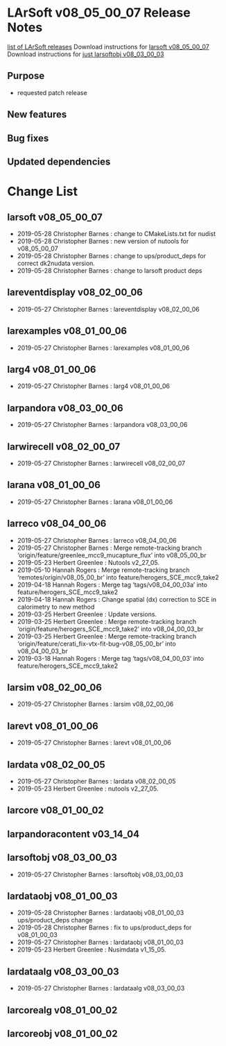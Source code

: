 LArSoft v08_05_00_07 Release Notes
=============================================================================

[list of LArSoft releases](LArSoft_release_list)
Download instructions for [larsoft v08_05_00_07](http://scisoft.fnal.gov/scisoft/bundles/larsoft/v08_05_00_07/larsoft-v08_05_00_07.html)
Download instructions for [just larsoftobj v08_03_00_03](http://scisoft.fnal.gov/scisoft/bundles/larsoftobj/v08_03_00_03/larsoftobj-v08_03_00_03.html)

Purpose
--------------------

-   requested patch release

New features
------------------------------

Bug fixes
------------------------

Updated dependencies
----------------------------------------------

Change List
============================

larsoft v08_05_00_07
-------------------------------------------------

-   2019-05-28 Christopher Barnes : change to CMakeLists.txt for nudist
-   2019-05-28 Christopher Barnes : new version of nutools for v08_05_00_07
-   2019-05-28 Christopher Barnes : change to ups/product_deps for correct dk2nudata version.
-   2019-05-28 Christopher Barnes : change to larsoft product deps

lareventdisplay v08_02_00_06
-----------------------------------------------------------------

-   2019-05-27 Christopher Barnes : lareventdisplay v08_02_00_06

larexamples v08_01_00_06
---------------------------------------------------------

-   2019-05-27 Christopher Barnes : larexamples v08_01_00_06

larg4 v08_01_00_06
---------------------------------------------

-   2019-05-27 Christopher Barnes : larg4 v08_01_00_06

larpandora v08_03_00_06
-------------------------------------------------------

-   2019-05-27 Christopher Barnes : larpandora v08_03_00_06

larwirecell v08_02_00_07
---------------------------------------------------------

-   2019-05-27 Christopher Barnes : larwirecell v08_02_00_07

larana v08_01_00_06
-----------------------------------------------

-   2019-05-27 Christopher Barnes : larana v08_01_00_06

larreco v08_04_00_06
-------------------------------------------------

-   2019-05-27 Christopher Barnes : larreco v08_04_00_06
-   2019-05-27 Christopher Barnes : Merge remote-tracking branch ‘origin/feature/greenlee_mcc9_mucapture_flux’ into v08_05_00_br
-   2019-05-23 Herbert Greenlee : Nutools v2_27_05.
-   2019-05-10 Hannah Rogers : Merge remote-tracking branch ‘remotes/origin/v08_05_00_br’ into feature/herogers_SCE_mcc9_take2
-   2019-04-18 Hannah Rogers : Merge tag ‘tags/v08_04_00_03a’ into feature/herogers_SCE_mcc9_take2
-   2019-04-18 Hannah Rogers : Change spatial (dx) correction to SCE in calorimetry to new method
-   2019-03-25 Herbert Greenlee : Update versions.
-   2019-03-25 Herbert Greenlee : Merge remote-tracking branch ‘origin/feature/herogers_SCE_mcc9_take2’ into v08_04_00_03_br
-   2019-03-25 Herbert Greenlee : Merge remote-tracking branch ‘origin/feature/cerati_fix-vtx-fit-bug-v08_05_00_br’ into v08_04_00_03_br
-   2019-03-18 Hannah Rogers : Merge tag ‘tags/v08_04_00_03’ into feature/herogers_SCE_mcc9_take2

larsim v08_02_00_06
-----------------------------------------------

-   2019-05-27 Christopher Barnes : larsim v08_02_00_06

larevt v08_01_00_06
-----------------------------------------------

-   2019-05-27 Christopher Barnes : larevt v08_01_00_06

lardata v08_02_00_05
-------------------------------------------------

-   2019-05-27 Christopher Barnes : lardata v08_02_00_05
-   2019-05-23 Herbert Greenlee : nutools v2_27_05.

larcore v08_01_00_02
-------------------------------------------------

larpandoracontent v03_14_04
--------------------------------------------------------------

larsoftobj v08_03_00_03
-------------------------------------------------------

-   2019-05-27 Christopher Barnes : larsoftobj v08_03_00_03

lardataobj v08_01_00_03
-------------------------------------------------------

-   2019-05-28 Christopher Barnes : lardataobj v08_01_00_03 ups/product_deps change
-   2019-05-28 Christopher Barnes : fix to ups/product_deps for v08_01_00_03
-   2019-05-27 Christopher Barnes : lardataobj v08_01_00_03
-   2019-05-23 Herbert Greenlee : Nusimdata v1_15_05.

lardataalg v08_03_00_03
-------------------------------------------------------

-   2019-05-27 Christopher Barnes : lardataalg v08_03_00_03

larcorealg v08_01_00_02
-------------------------------------------------------

larcoreobj v08_01_00_02
-------------------------------------------------------
